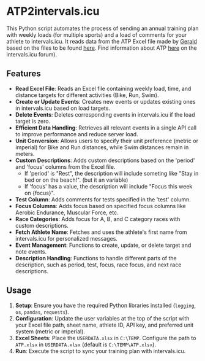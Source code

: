 # ATP2intervals.icu

This Python script automates the process of sending an annual training plan with weekly loads (for multiple sports) and a load of comments for your athlete to intervals.icu. It reads data from the ATP Excel file made by [Gerald](https://forum.intervals.icu/u/gerald/summary) based on the files to be found [here](https://drive.google.com/drive/folders/1WhIOf2XkGiZBEN_7tX2PSShmF-QXBnBF).
Find information about ATP [here](https://forum.intervals.icu/t/apps-in-excel-a-guide-to-getting-started/20844) on the intervals.icu forum).

## Features

- **Read Excel File**: Reads an Excel file containing weekly load, time, and distance targets for different activities (Bike, Run, Swim).
- **Create or Update Events**: Creates new events or updates existing ones in intervals.icu based on load targets.
- **Delete Events**: Deletes corresponding events in intervals.icu if the load target is zero.
- **Efficient Data Handling**: Retrieves all relevant events in a single API call to improve performance and reduce server load.
- **Unit Conversion**: Allows users to specify their unit preference (metric or imperial) for Bike and Run distances, while Swim distances remain in meters.
- **Custom Descriptions**: Adds custom descriptions based on the 'period' and 'focus' columns from the Excel file.
  - If 'period' is "Rest", the description will include someting like "Stay in bed or on the beach!". (but it an variable)
  - If 'focus' has a value, the description will include "Focus this week on {focus}".
- **Test Column**: Adds comments for tests specified in the 'test' column.
- **Focus Columns**: Adds focus based on specified focus columns like Aerobic Endurance, Muscular Force, etc.
- **Race Categories**: Adds focus for A, B, and C category races with custom descriptions.
- **Fetch Athlete Name**: Fetches and uses the athlete's first name from intervals.icu for personalized messages.
- **Event Management**: Functions to create, update, or delete target and note events.
- **Description Handling**: Functions to handle different parts of the description, such as period, test, focus, race focus, and next race descriptions.

## Usage

1. **Setup**: Ensure you have the required Python libraries installed (`logging`, `os`, `pandas`, `requests`).
2. **Configuration**: Update the user variables at the top of the script with your Excel file path, sheet name, athlete ID, API key, and preferred unit system (metric or imperial).
3. **Excel Sheets**: Place the `USERDATA.xlsx` in `C:\TEMP`. Configure the path to `ATP.xlsx` in `USERDATA.xlsx` (default is `C:\TEMP\ATP.xlsx`).
4. **Run**: Execute the script to sync your training plan with intervals.icu.

